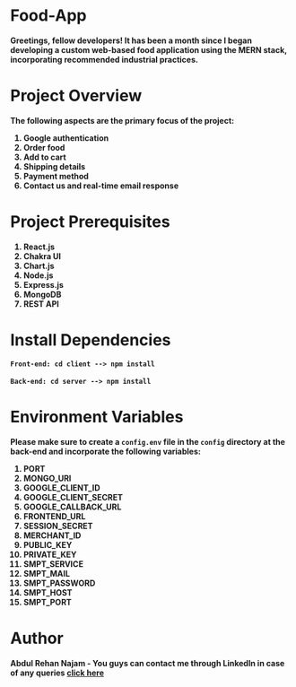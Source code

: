 # Food-App
<b>Greetings, fellow developers! It has been a month since I began developing a custom web-based food application using the MERN stack, incorporating recommended industrial practices.
</b>

# Project Overview
<b>The following aspects are the primary focus of the project:</b>
<ol>
<b>
<li>Google authentication</li>
<li>Order food</li>
<li>Add to cart</li>
<li>Shipping details</li>
<li>Payment method</li>
<li>Contact us and real-time email response</li></b>
</ol>

# Project Prerequisites
<ol>
<b>
<li>React.js</li>
<li>Chakra UI</li>
<li>Chart.js</li>
<li>Node.js</li>
<li>Express.js</li>
<li>MongoDB</li>
<li>REST API</li>
</b>
</ol>

# Install Dependencies
<b>`Front-end: cd client --> npm install`</b> <br><br>
<b>`Back-end: cd server --> npm install`</b>

# Environment Variables
<b>Please make sure to create a `config.env` file in the `config` directory at the back-end and incorporate the following variables:</b>
<ol>
<b>
<li>PORT</li>
<li>MONGO_URI</li>
<li>GOOGLE_CLIENT_ID</li>
<li>GOOGLE_CLIENT_SECRET</li>
<li>GOOGLE_CALLBACK_URL</li>
<li>FRONTEND_URL</li>
<li>SESSION_SECRET</li>
<li>MERCHANT_ID</li>
<li>PUBLIC_KEY</li>
<li>PRIVATE_KEY</li>
<li>SMPT_SERVICE</li>
<li>SMPT_MAIL</li>
<li>SMPT_PASSWORD</li>
<li>SMPT_HOST</li>
<li>SMPT_PORT</li>
</b>
</ol>

# Author
<b>Abdul Rehan Najam - You guys can contact me through LinkedIn in case of any queries [click here](https://in.linkedin.com/in/abrehan)</b>

